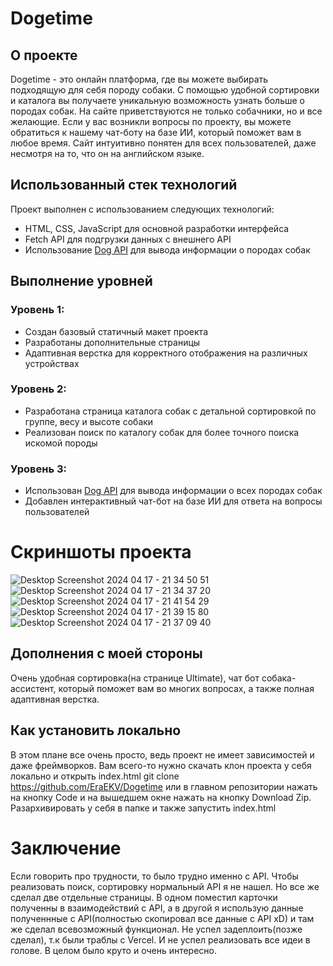 # Dogetime

## О проекте

Dogetime - это онлайн платформа, где вы можете выбирать подходящую для себя породу собаки. С помощью удобной сортировки и каталога вы получаете уникальную возможность узнать больше о породах собак. На сайте приветствуются не только собачники, но и все желающие. Если у вас возникли вопросы по проекту, вы можете обратиться к нашему чат-боту на базе ИИ, который поможет вам в любое время. Сайт интуитивно понятен для всех пользователей, даже несмотря на то, что он на английском языке.

## Использованный стек технологий

Проект выполнен с использованием следующих технологий:

- HTML, CSS, JavaScript для основной разработки интерфейса
- Fetch API для подгрузки данных с внешнего API
- Использование [Dog API](https://www.thedogapi.com/) для вывода информации о породах собак

## Выполнение уровней

### Уровень 1:

- Создан базовый статичный макет проекта
- Разработаны дополнительные страницы
- Адаптивная верстка для корректного отображения на различных устройствах

### Уровень 2:

- Разработана страница каталога собак с детальной сортировкой по группе, весу и высоте собаки
- Реализован поиск по каталогу собак для более точного поиска искомой породы

### Уровень 3:

- Использован [Dog API](https://www.thedogapi.com/) для вывода информации о всех породах собак
- Добавлен интерактивный чат-бот на базе ИИ для ответа на вопросы пользователей

# Скриншоты проекта
![Desktop Screenshot 2024 04 17 - 21 34 50 51](https://github.com/EraEKV/Dogetime/assets/112917290/9a2326ec-da3c-4dd8-a0f7-39504d085b95)
![Desktop Screenshot 2024 04 17 - 21 34 37 20](https://github.com/EraEKV/Dogetime/assets/112917290/c9bcc2f1-6894-4551-b0a6-94b235084f28)
![Desktop Screenshot 2024 04 17 - 21 41 54 29](https://github.com/EraEKV/Dogetime/assets/112917290/53f80ece-2d83-4e44-8664-e9112033b14f)
![Desktop Screenshot 2024 04 17 - 21 39 15 80](https://github.com/EraEKV/Dogetime/assets/112917290/627216d1-e12c-4608-a9fa-b3c4f5437955)
![Desktop Screenshot 2024 04 17 - 21 37 09 40](https://github.com/EraEKV/Dogetime/assets/112917290/4f29f557-8f94-402a-99a8-677b4db73543)


## Дополнения с моей стороны
Очень удобная сортировка(на странице Ultimate), чат бот собака-ассистент, который поможет вам во многих вопросах, а также полная адаптивная верстка. 


## Как установить локально
В этом плане все очень просто, ведь проект не имеет зависимостей и даже фреймворков. Вам всего-то нужно скачать клон проекта у себя локально и открыть index.html
git clone https://github.com/EraEKV/Dogetime
или
в главном репозитории нажать на кнопку Code и на вышедшем окне нажать на кнопку Download Zip. Разархивировать у себя в папке и также запустить index.html

# Заключение
Если говорить про трудности, то было трудно именно с API. Чтобы реализовать поиск, сортировку нормальный API я не нашел. Но все же сделал две отдельные страницы. В одном поместил карточки полученны в взаимодействий с API, а в другой я использую данные полученнные с API(полностью скопировал все данные с API xD) и там же сделал всевозможный функционал. Не успел задеплоить(позже сделал), т.к были траблы с Vercel. И не успел реализовать все идеи в голове. В целом было круто и очень интересно.
